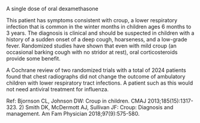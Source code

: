 A single dose of oral dexamethasone

This patient has symptoms consistent with croup, a lower respiratory infection that is common in the winter months in children ages 6 months to 3 years. The diagnosis is clinical and should be suspected in children with a history of a sudden onset of a deep cough, hoarseness, and a low-grade fever. Randomized studies have shown that even with mild croup (an occasional barking cough with no stridor at rest), oral corticosteroids provide some benefit.

A Cochrane review of two randomized trials with a total of 2024 patients found that chest radiographs did not change the outcome of ambulatory children with lower respiratory tract infections. A patient such as this would not need antiviral treatment for influenza.

Ref: Bjornson CL, Johnson DW: Croup in children. CMAJ 2013;185(15):1317-323.  2) Smith DK, McDermott AJ, Sullivan JF: Croup: Diagnosis and management. Am Fam Physician 2018;97(9):575-580.